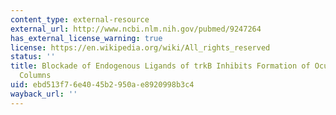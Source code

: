 ```yaml
---
content_type: external-resource
external_url: http://www.ncbi.nlm.nih.gov/pubmed/9247264
has_external_license_warning: true
license: https://en.wikipedia.org/wiki/All_rights_reserved
status: ''
title: Blockade of Endogenous Ligands of trkB Inhibits Formation of Ocular Dominance
  Columns
uid: ebd513f7-6e40-45b2-950a-e8920998b3c4
wayback_url: ''
---
```

